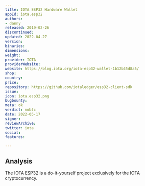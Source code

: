 ```yaml
---
title: IOTA ESP32 Hardware Wallet
appId: iota.esp32
authors:
- danny
released: 2019-02-26
discontinued: 
updated: 2022-04-27
version: 
binaries: 
dimensions: 
weight: 
provider: IOTA
providerWebsite: 
website: https://blog.iota.org/iota-esp32-wallet-1b12b45d8a5/
shop: 
country: 
price: 
repository: https://github.com/iotaledger/esp32-client-sdk
issue: 
icon: iota.esp32.png
bugbounty: 
meta: ok
verdict: nobtc
date: 2022-05-17
signer: 
reviewArchive: 
twitter: iota
social: 
features: 

---
```


## Analysis 

The IOTA ESP32 is a do-it-yourself project exclusively for the IOTA cryptocurrency.